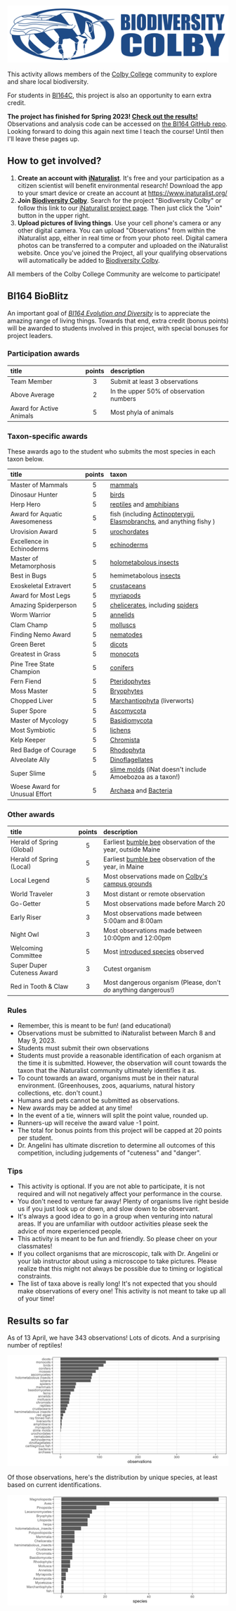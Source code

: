 ![](biodiversity.colby.horiz.png)

This activity allows members of the [Colby College](https://www.colby.edu/) community to explore and share local biodiversity. 

For students in [BI164C](https://github.com/aphanotus/openEd/blob/main/BI164.23S.Evolution.and.Diversity/BI164.23S.Evolution.and.Diversity.syllabus.md), this project is also an opportunity to earn extra credit.

**The project has finished for Spring 2023! [Check out the results!](Biodiversity.Colby.results.md)** Observations and analysis code can be accessed on [the BI164 GitHub repo](https://github.com/aphanotus/openEd/tree/main/BI164.23S.Evolution.and.Diversity). Looking forward to doing this again next time I teach the course! Until then I'll leave these pages up. 



## How to get involved?

1. **Create an account with [iNaturalist](https://www.inaturalist.org/)**. It's free and your participation as a citizen scientist will benefit environmental research! Download the app to your smart device or create an account at https://www.inaturalist.org/ 
2. **Join [Biodiversity Colby](https://www.inaturalist.org/projects/biodiversity-colby)**. Search for the project "Biodiversity Colby" or follow this link to our [iNaturalist project page](https://www.inaturalist.org/projects/biodiversity-colby). Then just click the "Join" button in the upper right.
3. **Upload pictures of living things**. Use your cell phone's camera or any other digital camera. You can upload "Observations" from within the iNaturalist app, either in real time or from your photo reel. Digital camera photos can be transferred to a computer and uploaded on the iNaturalist website. Once you've joined the Project, all your qualifying observations will automatically be added to [Biodiversity Colby](https://www.inaturalist.org/projects/biodiversity-colby).

All members of the Colby College Community are welcome to participate!

## BI164 BioBlitz

An important goal of *[BI164 Evolution and Diversity](https://github.com/aphanotus/openEd/blob/main/BI164.23S.Evolution.and.Diversity/BI164.23S.Evolution.and.Diversity.syllabus.md)* is to appreciate the amazing range of living things. Towards that end, extra credit (bonus points) will be awarded to students involved in this project, with special bonuses for project leaders.

### Participation awards

| title | points | description |
|:--- |:---:|:--- |
| Team Member | 3 | Submit at least 3 observations |
| Above Average | 2 | In the upper 50% of observation numbers |
| Award for Active Animals | 5 | Most phyla of animals |

### Taxon-specific awards

These awards ago to the student who submits the most species in each taxon below.

| title | points | taxon |
|:--- |:---:|:--- |
| Master of Mammals | 5 | [mammals](https://www.inaturalist.org/taxa/40151-Mammalia) |
| Dinosaur Hunter | 5 | [birds](https://www.inaturalist.org/observations?taxon_id=3) |
| Herp Hero | 5 | [reptiles](https://www.inaturalist.org/taxa/26036-Reptilia) and [amphibians](https://www.inaturalist.org/taxa/20978-Amphibia) |
| Award for Aquatic Awesomeness | 5 | fish (including [Actinopterygii](https://www.inaturalist.org/taxa/47178-Actinopterygii), [Elasmobranchs](https://www.inaturalist.org/observations?taxon_id=47273), and anything fishy ) |
| Urovision Award | 5 | [urochordates](https://www.inaturalist.org/taxa/130868-Tunicata) |
| Excellence in Echinoderms | 5 | [echinoderms](https://www.inaturalist.org/taxa/47549-Echinodermata) |
| Master of Metamorphosis | 5 | [holometabolous insects](https://www.inaturalist.org/observations?taxon_id=47158) |
| Best in Bugs | 5 | hemimetabolous [insects](https://www.inaturalist.org/taxa/47158-Insecta) |
| Exoskeletal Extravert | 5 | [crustaceans](https://www.inaturalist.org/taxa/85493-Crustacea) |
| Award for Most Legs | 5 | [myriapods](https://www.inaturalist.org/taxa/144128-Myriapoda) |
| Amazing Spiderperson | 5 | [chelicerates](https://www.inaturalist.org/taxa/245097-Chelicerata), including [spiders](https://www.inaturalist.org/taxa/47118-Araneae) |
| Worm Warrior | 5 | [annelids](https://www.inaturalist.org/taxa/47491-Annelida) |
| Clam Champ | 5 | [molluscs](https://www.inaturalist.org/observations?taxon_id=47115) |
| Finding Nemo Award | 5 | [nematodes](https://www.inaturalist.org/taxa/54960-Nematoda) |
| Green Beret | 5 | [dicots](https://www.inaturalist.org/taxa/47124-Magnoliopsida) |
| Greatest in Grass | 5 | [monocots](https://www.inaturalist.org/taxa/47163-Liliopsida) |
| Pine Tree State Champion | 5 | [conifers](https://www.inaturalist.org/taxa/136329-Pinopsida) |
| Fern Fiend | 5 | [Pteridophytes](https://www.inaturalist.org/taxa/121943-Polypodiopsida) |
| Moss Master | 5 | [Bryophytes](https://www.inaturalist.org/taxa/311249-Bryophyta) |
| Chopped Liver | 5 | [Marchantiophyta](https://www.inaturalist.org/taxa/64615-Marchantiophyta) (liverworts) |
| Super Spore | 5 | [Ascomycota](https://www.inaturalist.org/taxa/48250-Ascomycota) |
| Master of Mycology | 5 | [Basidiomycota](https://www.inaturalist.org/taxa/47169-Basidiomycota) |
| Most Symbiotic | 5 | [lichens](https://www.inaturalist.org/taxa/54743-Lecanoromycetes) |
| Kelp Keeper | 5 | [Chromista](https://www.inaturalist.org/taxa/48222-Chromista) |
| Red Badge of Courage | 5 | [Rhodophyta](https://www.inaturalist.org/taxa/57774-Rhodophyta) |
| Alveolate Ally | 5 | [Dinoflagellates](https://www.inaturalist.org/taxa/1410906-Dinoflagellata/) |
| Super Slime | 5 | [slime molds](https://www.inaturalist.org/taxa/47685-Mycetozoa) (iNat doesn't include Amoebozoa as a taxon!) |
| Woese Award for Unusual Effort | 5 | [Archaea](https://www.inaturalist.org/taxa/151817-Archaea) and [Bacteria](https://www.inaturalist.org/taxa/67333-Bacteria) |

### Other awards

| title | points | description |
|:--- |:---:|:--- |
| Herald of Spring (Global) | 5 | Earliest [bumble bee](https://www.inaturalist.org/taxa/52775-Bombus) observation of the year, outside Maine |
| Herald of Spring (Local) | 5 | Earliest [bumble bee](https://www.inaturalist.org/taxa/52775-Bombus) observation of the year, in Maine |
| Local Legend | 5 | Most observations made on [Colby's campus grounds](https://www.google.com/maps/@44.5638729,-69.6670136,1443m/data=!3m1!1e3) |
| World Traveler | 3 | Most distant or remote observation |
| Go-Getter | 5 | Most observations made before March 20 |
| Early Riser | 3 | Most observations made between 5:00am and 8:00am |
| Night Owl | 3 | Most observations made between 10:00pm and 12:00pm |
| Welcoming Committee | 5 | Most [introduced species](https://en.wikipedia.org/wiki/Introduced_species) observed |
| Super Duper Cuteness Award | 3 | Cutest organism |
| Red in Tooth & Claw | 3 | Most dangerous organism (Please, don't *do* anything dangerous!) |

### Rules

- Remember, this is meant to be fun! (and educational)
- Observations must be submitted to iNaturalist between March 8 and May 9, 2023.
- Students must submit their own observations 
- Students must provide a reasonable identification of each organism at the time it is submitted. However, the observation will count towards the taxon that the iNaturalist community ultimately identifies it as.
- To count towards an award, organisms must be in their natural environment. (Greenhouses, zoos, aquariums, natural history collections, etc. don't count.) 
- Humans and pets cannot be submitted as observations.
- New awards may be added at any time!
- In the event of a tie, winners will split the point value, rounded up.
- Runners-up will receive the award value -1 point.
- The total for bonus points from this project will be capped at 20 points per student.
- Dr. Angelini has ultimate discretion to determine all outcomes of this competition, including judgements of "cuteness" and "danger".

### Tips

- This activity is optional. If you are not able to participate, it is not required and will not negatively affect your performance in the course.
- You don't need to venture far away! Plenty of organisms live right beside us if you just look up or down, and slow down to be observant. 
- It's always a good idea to go in a group when venturing into natural areas. If you are unfamiliar with outdoor activities please seek the advice of more experienced people.
- This activity is meant to be fun and friendly. So please cheer on your classmates!
- If you collect organisms that are microscopic, talk with Dr. Angelini or your lab instructor about using a microscope to take pictures. Please realize that this might not always be possible due to timing or logistical constraints.
- The list of taxa above is really long! It's not expected that you should make observations of every one! This activity is not meant to take up all of your time!

## Results so far

As of 13 April, we have 343 observations! Lots of dicots. And a surprising number of reptiles!

![](plot.observations.by.taxon.png)

Of those observations, here's the distribution by unique species, at least based on current identifications.

![](plot.award.species.numbers.png)
